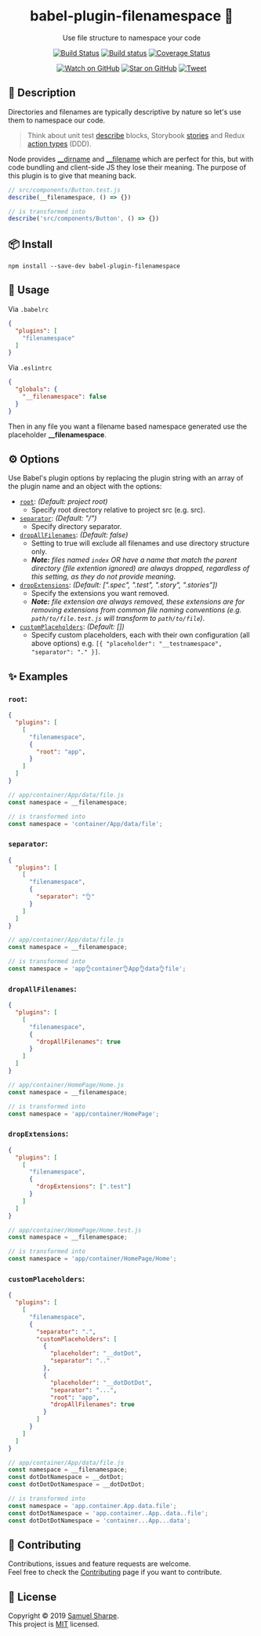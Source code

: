 <div align="center">
<h1>babel-plugin-filenamespace 📂</h1>
<p>Use file structure to namespace your code</p>

[![Build Status](https://travis-ci.org/samit4me/babel-plugin-filenamespace.svg?branch=master)](https://travis-ci.org/samit4me/babel-plugin-filenamespace)
[![Build status](https://ci.appveyor.com/api/projects/status/j63t7l2wwaqu3h0i?svg=true)](https://ci.appveyor.com/project/samit4me/babel-plugin-filenamespace)
[![Coverage Status](https://coveralls.io/repos/github/samit4me/babel-plugin-filenamespace/badge.svg?branch=master)](https://coveralls.io/github/samit4me/babel-plugin-filenamespace?branch=master)

[![Watch on GitHub][github-watch-badge]][github-watch]
[![Star on GitHub][github-star-badge]][github-star]
[![Tweet][twitter-badge]][twitter]

</div>

## 📄 Description

Directories and filenames are typically descriptive by nature so let's use them to namespace our code.

> Think about unit test [describe][jestDescribe] blocks, Storybook [stories][storyNesting] and Redux [action types][reduxActionType] (DDD).

Node provides [__dirname][__dirname] and [__filename][__filename] which are perfect for this, but with code bundling and client-side JS they lose their meaning. The purpose of this plugin is to give that meaning back.

```javascript
// src/components/Button.test.js
describe(__filenamespace, () => {})
```
```javascript
// is transformed into
describe('src/components/Button', () => {})
```

## 📦 Install

```
npm install --save-dev babel-plugin-filenamespace
```

## 🚀 Usage
Via `.babelrc`
```json
{
  "plugins": [
    "filenamespace"
  ]
}
```

Via `.eslintrc`

```json
{
  "globals": {
    "__filenamespace": false
  }
}
```

Then in any file you want a filename based namespace generated use the placeholder **__filenamespace**.

## ⚙️ Options

Use Babel's plugin options by replacing the plugin string with an array of the plugin name and an object with the options:
- [`root`](#root): *(Default: project root)*
   - Specify root directory relative to project src (e.g. src).
- [`separator`](#separator): *(Default: "/")*
   - Specify directory separator.
- [`dropAllFilenames`](#dropallfilenames): *(Default: false)*
   - Setting to true will exclude all filenames and use directory structure only.
   - _**Note:** files named `index` OR have a name that match the parent directory (file extention ignored) are always dropped, regardless of this setting, as they do not provide meaning_.
- [`dropExtensions`](#dropextensions): *(Default: [".spec", ".test", ".story", ".stories"])*
   - Specify the extensions you want removed.
   - _**Note:** file extension are always removed, these extensions are for removing extensions from common file naming conventions (e.g. `path/to/file.test.js` will transform to `path/to/file`)_.
- [`customPlaceholders`](#customplaceholders): *(Default: [])*
   - Specify custom placeholders, each with their own configuration (all above options) e.g. `[{ "placeholder": "__testnamespace", "separator": "." }]`.

## ✨ Examples

### `root`:
```json
{
  "plugins": [
    [
      "filenamespace",
      {
        "root": "app",
      }
    ]
  ]
}
```

```javascript
// app/container/App/data/file.js
const namespace = __filenamespace;
```
```javascript
// is transformed into
const namespace = 'container/App/data/file';
```

### `separator`:
```json
{
  "plugins": [
    [
      "filenamespace",
      {
        "separator": "👌"
      }
    ]
  ]
}
```

```javascript
// app/container/App/data/file.js
const namespace = __filenamespace;
```
```javascript
// is transformed into
const namespace = 'app👌container👌App👌data👌file';
```

### `dropAllFilenames`:
```json
{
  "plugins": [
    [
      "filenamespace",
      {
        "dropAllFilenames": true
      }
    ]
  ]
}
```

```javascript
// app/container/HomePage/Home.js
const namespace = __filenamespace;
```
```javascript
// is transformed into
const namespace = 'app/container/HomePage';
```

### `dropExtensions`:
```json
{
  "plugins": [
    [
      "filenamespace",
      {
        "dropExtensions": [".test"]
      }
    ]
  ]
}
```

```javascript
// app/container/HomePage/Home.test.js
const namespace = __filenamespace;
```
```javascript
// is transformed into
const namespace = 'app/container/HomePage/Home';
```

### `customPlaceholders`:

```json
{
  "plugins": [
    [
      "filenamespace",
      {
        "separator": ".",
        "customPlaceholders": [
          {
            "placeholder": "__dotDot",
            "separator": ".."
          },
          {
            "placeholder": "__dotDotDot",
            "separator": "...",
            "root": "app",
            "dropAllFilenames": true
          }
        ]
      }
    ]
  ]
}
```

```javascript
// app/container/App/data/file.js
const namespace = __filenamespace;
const dotDotNamespace = __dotDot;
const dotDotDotNamespace = __dotDotDot;
```
```javascript
// is transformed into
const namespace = 'app.container.App.data.file';
const dotDotNamespace = 'app.container..App..data..file';
const dotDotDotNamespace = 'container...App...data';
```

## 🤝 Contributing
Contributions, issues and feature requests are welcome.<br />
Feel free to check the [Contributing](https://github.com/samit4me/babel-plugin-filenamespace/blob/master/CONTRIBUTING.md) page if you want to contribute.

## 📝 License

Copyright © 2019 [Samuel Sharpe](https://github.com/samit4me).<br />
This project is [MIT](https://github.com/samit4me/babel-plugin-filenamespace/blob/master/LICENSE) licensed.

[__dirname]: https://nodejs.org/api/modules.html#modules_dirname
[__filename]: https://nodejs.org/api/modules.html#modules_filename
[jestDescribe]: https://jestjs.io/docs/en/api#describename-fn
[reduxActionType]: https://redux.js.org/basics/actions#actions
[storyNesting]: https://storybook.js.org/docs/basics/writing-stories/#nesting-stories
[github-watch-badge]: https://img.shields.io/github/watchers/samit4me/babel-plugin-filenamespace.svg?style=social
[github-watch]: https://github.com/samit4me/babel-plugin-filenamespace/watchers
[github-star-badge]: https://img.shields.io/github/stars/samit4me/babel-plugin-filenamespace.svg?style=social
[github-star]: https://github.com/samit4me/babel-plugin-filenamespace/stargazers
[twitter]: https://twitter.com/intent/tweet?text=Check%20out%20babel-plugin-filenamespace!%20https://github.com/samit4me/babel-plugin-filenamespace%20%F0%9F%91%8D
[twitter-badge]: https://img.shields.io/twitter/url/https/github.com/samit4me/babel-plugin-filenamespace.svg?style=social
